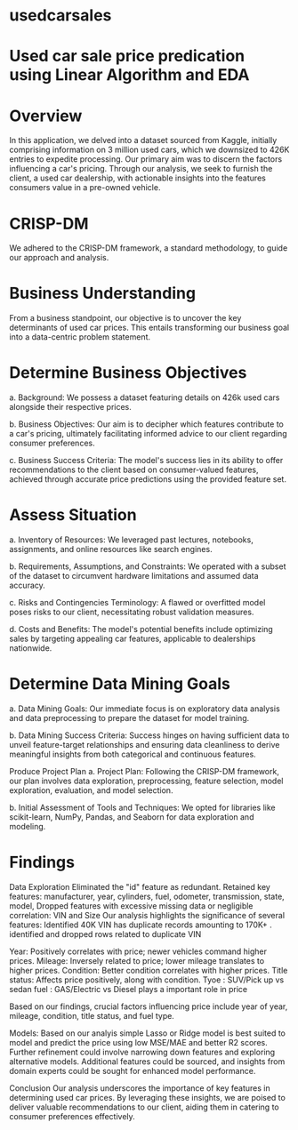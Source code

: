 # usedcarsales
# Used car sale price predication using Linear Algorithm and EDA
# Overview
In this application, we delved into a dataset sourced from Kaggle, initially comprising information on 3 million used cars, which we downsized to 426K entries to expedite processing. Our primary aim was to discern the factors influencing a car's pricing. Through our analysis, we seek to furnish the client, a used car dealership, with actionable insights into the features consumers value in a pre-owned vehicle.

# CRISP-DM
We adhered to the CRISP-DM framework, a standard methodology, to guide our approach and analysis.

# Business Understanding
From a business standpoint, our objective is to uncover the key determinants of used car prices. This entails transforming our business goal into a data-centric problem statement.

# Determine Business Objectives
a. Background: We possess a dataset featuring details on 426k used cars alongside their respective prices.

b. Business Objectives: Our aim is to decipher which features contribute to a car's pricing, ultimately facilitating informed advice to our client regarding consumer preferences.

c. Business Success Criteria: The model's success lies in its ability to offer recommendations to the client based on consumer-valued features, achieved through accurate price predictions using the provided feature set.

# Assess Situation
a. Inventory of Resources: We leveraged past lectures, notebooks, assignments, and online resources like search engines.

b. Requirements, Assumptions, and Constraints: We operated with a subset of the dataset to circumvent hardware limitations and assumed data accuracy.

c. Risks and Contingencies Terminology: A flawed or overfitted model poses risks to our client, necessitating robust validation measures.

d. Costs and Benefits: The model's potential benefits include optimizing sales by targeting appealing car features, applicable to dealerships nationwide.

# Determine Data Mining Goals
a. Data Mining Goals: Our immediate focus is on exploratory data analysis and data preprocessing to prepare the dataset for model training.

b. Data Mining Success Criteria: Success hinges on having sufficient data to unveil feature-target relationships and ensuring data cleanliness to derive meaningful insights from both categorical and continuous features.

Produce Project Plan
a. Project Plan: Following the CRISP-DM framework, our plan involves data exploration, preprocessing, feature selection, model exploration, evaluation, and model selection.

b. Initial Assessment of Tools and Techniques: We opted for libraries like scikit-learn, NumPy, Pandas, and Seaborn for data exploration and modeling.

# Findings
Data Exploration
Eliminated the "id" feature as redundant.
Retained key features: manufacturer, year, cylinders, fuel, odometer, transmission, state, model, 
Dropped features with excessive missing data or negligible correlation: VIN and Size
Our analysis highlights the significance of several features:
Identified 40K VIN has duplicate records amounting to 170K+ . identified and dropped rows related to duplicate VIN

Year: Positively correlates with price; newer vehicles command higher prices.
Mileage: Inversely related to price; lower mileage translates to higher prices.
Condition: Better condition correlates with higher prices.
Title status: Affects price positively, along with condition.
Tyoe : SUV/Pick up vs sedan 
fuel : GAS/Electric vs Diesel plays a important role in price

Based on our findings, crucial factors influencing price include year of year, mileage, condition, title status, and fuel type.

Models:
Based on our analyis simple Lasso or Ridge model is best suited to model and predict the price using low MSE/MAE and better R2 scores. 
Further refinement could involve narrowing down features and exploring alternative models. Additional features could be sourced, and insights from domain experts could be sought for enhanced model performance.

Conclusion
Our analysis underscores the importance of key features in determining used car prices. By leveraging these insights, we are poised to deliver valuable recommendations to our client, aiding them in catering to consumer preferences effectively.
